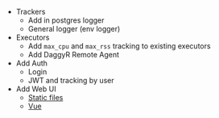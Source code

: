 - Trackers
  - Add in postgres logger
  - General logger (env logger)
- Executors
  - Add `max_cpu` and `max_rss` tracking to existing executors
  - Add DaggyR Remote Agent
- Add Auth
  - Login
  - JWT and tracking by user
- Add Web UI
  - [Static files](https://actix.rs/docs/static-files/)
  - [Vue](https://vuejs.org)
